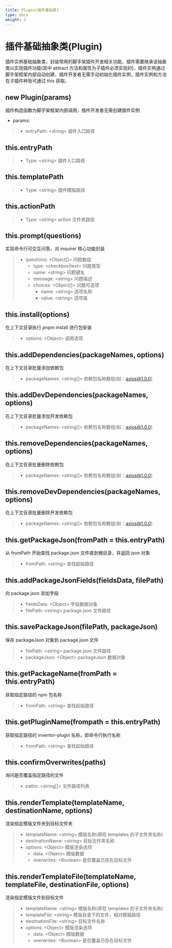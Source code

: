 ```yaml
---
title: Plugin[插件基础类]
type: docs
weight: 2
---
```


# 插件基础抽象类(Plugin)
插件实例基础抽象类，封装常用的脚手架插件开发相关功能，插件需要继承该抽象类以实现插件功能(其中 abtract 方法和属性为子插件必须实现的)，插件实例通过脚手架框架内部自动创建，插件开发者无需手动初始化插件实例，插件实例和方法在子插件种皆可通过 this 获取。
## new Plugin(params)
插件构造函数为脚手架框架内部调用，插件开发者无需创建插件实例

* params:
>  * entryPath: \<string\> 插件入口路径

## this.entryPath
> * Type: \<string\> 插件入口路径

## this.templatePath
> * Type: \<string\> 插件模版路径

## this.actionPath
> * Type: \<string\> action 文件夹路径

## this.prompt(questions) 
实现命令行可交互问答，对 inquirer 核心功能封装
> * questions: \<Object[]\> 问题数组
>   * type: \<checkbox|text\> 问题类型
>   * name: \<string\> 问题键名
>   * message: \<string\> 问题描述
>   * choices: \<Object[]\> 问题可选项
>     * name: \<string\> 选项名称
>     * value: \<string\> 选项值

## this.install(options)
在上下文目录执行 pnpm install 进行包安装
> * options: \<Object\> 调用选项

## this.addDependencies(packageNames, options)
在上下文目录批量添加依赖包
> * packageNames: \<string[]\> 依赖包名称数组(如：axios@1.0.0)

## this.addDevDependencies(packageNames, options)
在上下文目录批量添加开发依赖包
> * packageNames: \<string[]\> 依赖包名称数组(如：axios@1.0.0)

## this.removeDependencies(packageNames, options)
在上下文目录批量删除依赖包
> * packageNames: \<string[]\> 依赖包名称数组(如：axios@1.0.0)

## this.removeDevDependencies(packageNames, options)
在上下文目录批量删除开发依赖包
> * packageNames: \<string[]\> 依赖包名称数组(如：axios@1.0.0)

## this.getPackageJson(fromPath = this.entryPath)
从 fromPath 开始查找 package.json 文件直到根目录，并返回 json 对象
> * fromPath: \<string\> 查找起始路径

## this.addPackageJsonFields(fieldsData, filePath)
向 package.json 添加字段
> * fieldsData: \<Object\> 字段数据对象
> * filePath: \<string\> package.json 文件路径

## this.savePackageJson(filePath, packageJson)
保存 packageJson 对象到 package.json 文件
> * filePath: \<string\> package.json 文件路径
> * packageJson: \<Object\> packageJson 数据对象

## this.getPackageName(fromPath = this.entryPath)
获取指定路径的 npm 包名称
> * fromPath: \<string\> 查找起始路径

## this.getPluginName(frompath = this.entryPath)
获取指定路径的 inventor-plugin 名称，即命令行执行名称
> * fromPath: \<string\> 查找起始路径

## this.confirmOverwrites(paths)
询问是否覆盖指定路径的文件
> * paths: \<string[]\> 文件路径列表

## this.renderTemplate(templateName, destinationName, options)
渲染指定模版文件夹到目标文件夹
> * templateName: \<string\> 模版名称(即在 templates 的子文件夹名称)
> * destinationName: \<string\> 目标文件夹名称
> * options: \<Object\> 模版渲染选项
>   * data: \<Object\> 模版数据
>   * overwrites: \<Boolean\> 是否覆盖已存在目标文件

## this.renderTemplateFile(templateName, templateFile, destinationFile, options)
渲染指定模版文件到目标文件
> * templateName: \<string\> 模版名称(即在 templates 的子文件夹名称)
> * templateFile: \<string\> 模版目录下的文件，相对模版路径
> * destinationFile: \<string\> 目标文件名称
> * options: \<Object\> 模版渲染选项
>   * data: \<Object\> 模版数据
>   * overwrites: \<Boolean\> 是否覆盖已存在目标文件

